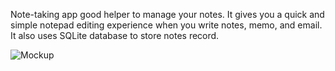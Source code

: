 Note-taking app good helper to manage your notes. It gives you a quick and simple notepad editing experience when you write notes, memo, and email.
It also uses SQLite database to store notes record.

![Mockup](https://github.com/user-attachments/assets/40fd9bd6-06c9-454f-84d5-3bd48f3bc8ba)
